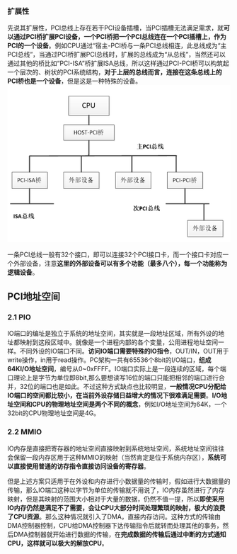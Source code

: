 ### 扩展性
先说其扩展性，PCI总线上存在若干PCI设备插槽，当PCI插槽无法满足需求，就**可以通过PCI桥扩展PCI设备，一个PCI桥把一个PCI总线连在一个PCI插槽上，作为PCI的一个设备**。例如CPU通过“宿主-PCI桥与一条PCI总线相连，此总线成为“主PCI总线”，当通过PCI桥扩展PCI总线时，扩展的总线成为“从总线”，当然还可以通过其他的桥比如“PCI-ISA”桥扩展ISA总线，所以这样通过PCI-PCI桥可以构筑起一个层次的、树状的PCI系统结构，**对于上层的总线而言，连接在这条总线上的PCI桥也是一个设备**，但是这是一种特殊的设备。
![](https://github.com/CJTSAJ/BareMetal/blob/master/picture/PCI%20structure.png)

一条PCI总线一般有32个接口，即可以连接32个PCI接口卡，而一个接口卡对应一个外部设备，注意**这里的外部设备可以有多个功能（最多八个），每一个功能称为逻辑设备**。

## PCI地址空间
### 2.1 PIO
 IO端口的编址是独立于系统的地址空间，其实就是一段地址区域，所有外设的地址都映射到这段区域中。就像是一个进程内部的各个变量，公用进程地址空间一样。不同外设的IO端口不同。**访问IO端口需要特殊的IO指令**，OUT/IN，OUT用于write操作，in用于read操作。PC架构一共有65536个8bit的I/O端口，**组成64KI/O地址空间**，编号从0~0xFFFF。IO端口实际上是一段连续的区域，每个端口理论上是字节为单位即8bit,那么要想读写16位的端口只能把相邻的端口进行合并，32位的端口也是如此。不过这种方式缺点也比较明显，**一般情况CPU分配给IO端口的空间都比较小，在当前外设存储日益增大的情况下很难满足需要**。**I/O地址空间和CPU的物理地址空间是两个不同的概念**，例如I/O地址空间为64K，一个32bit的CPU物理地址空间是4G。
 
 ### 2.2 MMIO
 IO内存是直接把寄存器的地址空间直接映射到系统地址空间，系统地址空间往往会保留一段内存区用于这种MMIO的映射（当然肯定是位于系统内存区），**系统可以直接使用普通的访存指令直接访问设备的寄存器**。
 
但是上述方案只适用于在外设和内存进行小数据量的传输时，假如进行大数据量的传输，那么IO端口这种以字节为单位的传输就不用说了，IO内存虽然进行了内存映射，但是其映射的范围大小相对于大量的数据，仍然不值一提，所以**即使采用IO内存仍然是满足不了需要，会让CPU大部分时间处理繁琐的映射，极大的浪费了CPU资源**。那么这种情况就引入了DMA，直接内存访问。这种方式的传输由DMA控制器控制，CPU给DMA控制器下达传输指令后就转而处理其他的事务，然后DMA控制器就开始进行数据的传输，在**完成数据的传输后通过中断的方式通知CPU，这样就可以极大的解放CPU**。
